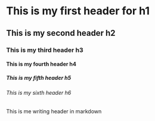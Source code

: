 # This is my first header for h1
## This is my second header h2
### This is my third header h3
#### This is my fourth header h4
##### This is my fifth header h5
###### This is my sixth header h6

This is me writing header in markdown
